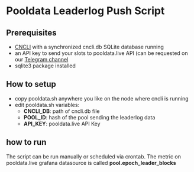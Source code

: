 # Pooldata Leaderlog Push Script

## Prerequisites
- [CNCLI](https://github.com/AndrewWestberg/cncli) with a synchronized cncli.db SQLite database running
- an API key to send your slots to pooldata.live API (can be requested on our [Telegram channel](https://t.me/pooldata)
- sqlite3 package installed

## How to setup
- copy pooldata.sh anywhere you like on the node where cncli is running
- edit pooldata.sh variables:
  - **CNCLI_DB**: path of cncli.db file
  - **POOL_ID**: hash of the pool sending the leaderlog data
  - **API_KEY**: pooldata.live API Key

## how to run 
The script can be run manually or scheduled via crontab.
The metric on pooldata.live grafana datasource is called **pool.epoch_leader_blocks**
